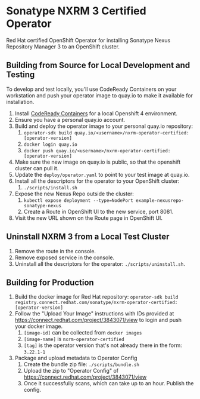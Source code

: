 # Sonatype NXRM 3 Certified Operator
Red Hat certified OpenShift Operator for installing Sonatype Nexus Repository 
Manager 3 to an OpenShift cluster.

## Building from Source for Local Development and Testing

To develop and test locally, you'll use CodeReady Containers on your workstation
and push your operator image to quay.io to make it available for installation.

1. Install [CodeReady Containers](https://developers.redhat.com/products/codeready-containers/overview)
   for a local Openshift 4 environment.
2. Ensure you have a personal quay.io account.
3. Build and deploy the operator image to your personal quay.io repository:
   1. `operator-sdk build quay.io/<username>/nxrm-operator-certified:[operator-version]`
   2. `docker login quay.io`
   3. `docker push quay.io/<username>/nxrm-operator-certified:[operator-version]`
5. Make sure the new image on quay.io is public, so that the openshift
   cluster can pull it.
6. Update the `deploy/operator.yaml` to point to your test image at quay.io.
7. Install all the descriptors for the operator to your OpenShift cluster:
   1. `./scripts/install.sh`
8. Expose the new Nexus Repo outside the cluster: 
   1. `kubectl expose deployment --type=NodePort example-nexusrepo-sonatype-nexus`
   2. Create a Route in OpenShift UI to the new service, port 8081.
9. Visit the new URL shown on the Route page in OpenShift UI.
  
## Uninstall NXRM 3 from a Local Test Cluster

1. Remove the route in the console.
2. Remove exposed service in the console.
3. Uninstall all the descriptors for the operator: `./scripts/uninstall.sh`.

## Building for Production

1. Build the docker image for Red Hat repository:
   `operator-sdk build registry.connect.redhat.com/sonatype/nxrm-operator-certified:[operator-version]`
2. Follow the "Upload Your Image" instructions with IDs provided at
   https://connect.redhat.com/project/3843071/view to login and push
   your docker image.
   1. `[image-id]` can be collected from `docker images`
   2. `[image-name]` is `nxrm-operator-certified`
   3. `[tag]` is the operator version that's not already there in the form: `3.22.1-1`
3. Package and upload metadata to Operator Config
   1. Create the bundle zip file: `./scripts/bundle.sh`
   2. Upload the zip to "Operator Config" of
     https://connect.redhat.com/project/3843071/view
   3. Once it successfully scans, which can take up to an hour. Publish the config.
